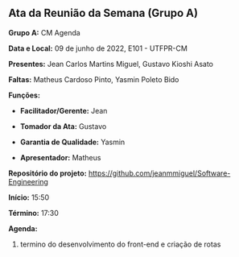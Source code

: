 ## Ata da Reunião da Semana  (Grupo A)

**Grupo A:** CM Agenda 

**Data e Local:** 09 de junho de 2022, E101 - UTFPR-CM 

**Presentes:** Jean Carlos Martins Miguel, Gustavo Kioshi Asato

**Faltas:** Matheus Cardoso Pinto, Yasmin Poleto Bido

**Funções:**

- **Facilitador/Gerente:** Jean

- **Tomador da Ata:** Gustavo

- **Garantia de Qualidade:** Yasmin

- **Apresentador:** Matheus

**Repositório do projeto:** https://github.com/jeanmmiguel/Software-Engineering

**Início:** 15:50

**Término:** 17:30

**Agenda:**

1. termino do desenvolvimento do front-end e criação de rotas 
